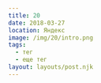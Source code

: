 ```yaml
---
title: 20
date: 2018-03-27
location: Яндекс
image: /img/20/intro.png
tags:
  - тег
  - еще тег
layout: layouts/post.njk
---
```

